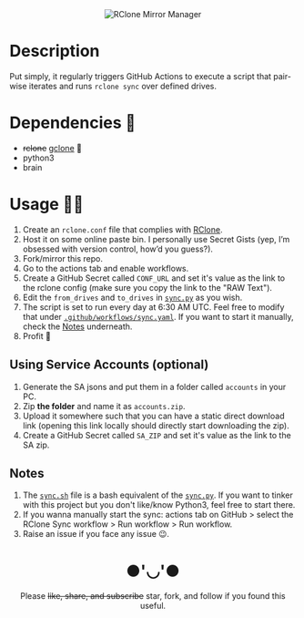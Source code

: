 <div align="center">

<img src="https://capsule-render.vercel.app/api?type=waving&color=gradient&height=300&text=%20RClone%20Mirror%20Manager%20&fontAlignY=35&desc=Backup%20your%20Beloved%20RClone%20Drives%20to%20Multiple%20Mirrors&animation=fadeIn&fontColor=0c1017" alt="RClone Mirror Manager"/>

</div>

# Description

Put simply, it regularly triggers GitHub Actions to execute a script that pair-wise iterates and runs `rclone sync` over
defined drives.

# Dependencies 🧰

- ~~rclone~~ [gclone](https://github.com/dogbutcat/gclone) 🎉
- python3
- brain

# Usage 👨‍💻

1. Create an `rclone.conf` file that complies with [RClone](https://rclone.org/).
2. Host it on some online paste bin. I personally use Secret Gists (yep, I’m obsessed with version control, how’d you
   guess?).
3. Fork/mirror this repo.
4. Go to the actions tab and enable workflows.
5. Create a GitHub Secret called `CONF_URL` and set it's value as the link to the rclone config (make sure you copy the
   link to the "RAW Text").
6. Edit the `from_drives` and `to_drives` in [`sync.py`](sync.py) as you wish.
7. The script is set to run every day at 6:30 AM UTC. Feel free to modify that
   under [`.github/workflows/sync.yaml`](.github/workflows/sync.yaml). If you want to start it manually, check
   the [Notes](##notes) underneath.
8. Profit 💯

## Using Service Accounts (optional)

1. Generate the SA jsons and put them in a folder called `accounts` in your PC.
2. Zip **the folder** and name it as `accounts.zip`.
3. Upload it somewhere such that you can have a static direct download link (opening this link locally should directly
   start downloading the zip).
4. Create a GitHub Secret called `SA_ZIP` and set it's value as the link to the SA zip.

## Notes

1. The [`sync.sh`](sync.sh) file is a bash equivalent of the [`sync.py`](sync.py). If you want to tinker with this
   project but you don't like/know Python3, feel free to start there.
2. If you wanna manually start the sync: actions tab on GitHub > select the RClone Sync workflow > Run workflow > Run
   workflow.
3. Raise an issue if you face any issue 😉.

<div align="center">

# ●'◡'●

Please ~~like, share, and subscribe~~ star, fork, and follow if you found this useful. 

</div>
